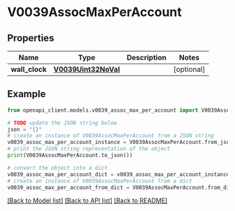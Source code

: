# V0039AssocMaxPerAccount


## Properties

Name | Type | Description | Notes
------------ | ------------- | ------------- | -------------
**wall_clock** | [**V0039Uint32NoVal**](V0039Uint32NoVal.md) |  | [optional] 

## Example

```python
from openapi_client.models.v0039_assoc_max_per_account import V0039AssocMaxPerAccount

# TODO update the JSON string below
json = "{}"
# create an instance of V0039AssocMaxPerAccount from a JSON string
v0039_assoc_max_per_account_instance = V0039AssocMaxPerAccount.from_json(json)
# print the JSON string representation of the object
print(V0039AssocMaxPerAccount.to_json())

# convert the object into a dict
v0039_assoc_max_per_account_dict = v0039_assoc_max_per_account_instance.to_dict()
# create an instance of V0039AssocMaxPerAccount from a dict
v0039_assoc_max_per_account_from_dict = V0039AssocMaxPerAccount.from_dict(v0039_assoc_max_per_account_dict)
```
[[Back to Model list]](../README.md#documentation-for-models) [[Back to API list]](../README.md#documentation-for-api-endpoints) [[Back to README]](../README.md)


